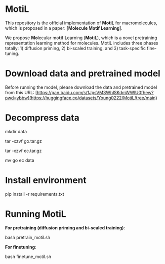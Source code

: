 # MotiL #

This repository is the official implementation of **MotiL** for macromolecules, which is proposed in a paper: [**Molecule Motif Learning**]. 

We propose **Mo**lecular mo**ti**f **L**earning (**MotiL**), which is a novel pretraining representation learning method for molecules.
MotiL includes three phases totally: 1) diffusion priming, 2) bi-scaled training, and 3) task-specific fine-tuning.

# Download data and pretrained model
Before running the model, please download the data and pretrained model from this URL: [https://pan.baidu.com/s/1JpsVM3WhISKdmWWlU0fhew?pwd=ybbw](https://huggingface.co/datasets/Young0222/MotiL/tree/main)

# Decompress data
mkdir data

tar -xzvf go.tar.gz

tar -xzvf ec.tar.gz

mv go ec data

# Install environment
pip install -r requirements.txt

# Running MotiL
**For pretraining (diffusion priming and bi-scaled training)**:

bash pretrain_motil.sh

**For finetuning**:

bash finetune_motil.sh
